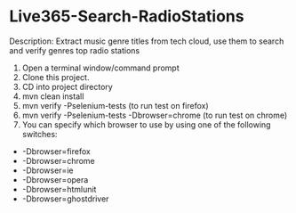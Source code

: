 Live365-Search-RadioStations 
============================
Description: Extract music genre titles from tech cloud, use them to search and verify genres top radio stations

1. Open a terminal window/command prompt
2. Clone this project.
3. CD into project directory
4. mvn clean install 
5. mvn verify -Pselenium-tests      (to run test on firefox)
6. mvn verify -Pselenium-tests -Dbrowser=chrome     (to run test on chrome)
7. You can specify which browser to use by using one of the following switches:

- -Dbrowser=firefox
- -Dbrowser=chrome
- -Dbrowser=ie
- -Dbrowser=opera
- -Dbrowser=htmlunit
- -Dbrowser=ghostdriver